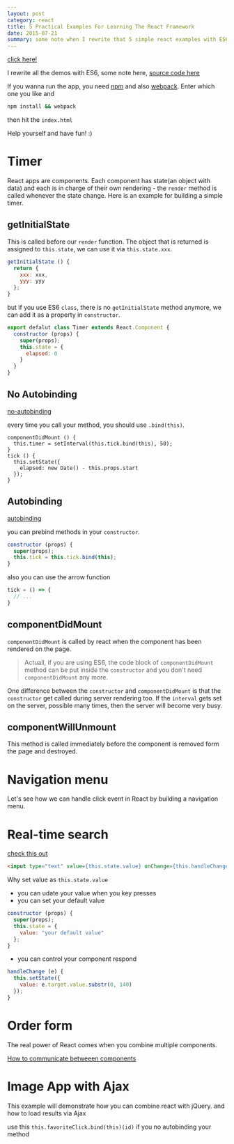 ```yaml
---
layout: post
category: react
title: 5 Practical Examples For Learning The React Framework
date: 2015-07-21
summary: some note when I rewrite that 5 simple react examples with ES6
---
```


[click here!](http://tutorialzine.com/2014/07/5-practical-examples-for-learning-facebooks-react-framework/)

I rewrite all the demos with ES6, some note here, [source code here](https://github.com/L-movingon/5-practical-examples-for-learning-react)

If you wanna run the app, you need [npm](http://npmjs.org/) and also [webpack](http://webpack.github.io/). Enter which one you like and

```bash
npm install && webpack
```

then hit the `index.html`

Help yourself and have fun! :)

# Timer

React apps are components. Each component has state(an object with data) and each is in charge of their own rendering - the `render` method is called whenever the state change. Here is an example for building a simple timer.

## getInitialState

This is called before our `render` function. The object that is returned is assigned to `this.state`, we can use it via `this.state.xxx`.

```javascript
getInitialState () {
  return {
    xxx: xxx,
    yyy: yyy
  };
}
```

but if you use ES6 `class`, there is no `getInitialState` method anymore, we can add it as a property in `constructor`.

```javascript
export defalut class Timer extends React.Component {
  constructor (props) {
    super(props);
    this.state = {
      elapsed: 0
    }
  }
}
```

## No Autobinding

[no-autobinding](https://facebook.github.io/react/docs/reusable-components.html#no-autobinding)

every time you call your method, you should use `.bind(this)`.

```javscript
componentDidMount () {
  this.timer = setInterval(this.tick.bind(this), 50);
}
tick () {
  this.setState({
    elapsed: new Date() - this.props.start
  });
}
```

## Autobinding

[autobinding](https://facebook.github.io/react/blog/2015/01/27/react-v0.13.0-beta-1.html#autobinding)

you can prebind methods in your `constructor`.

```javascript
constructor (props) {
  super(props);
  this.tick = this.tick.bind(this);
}
```

also you can use the arrow function

```javascript
tick = () => {
  // ...
}
```

## componentDidMount

`componentDidMount` is called by react when the component has been rendered on the page. 

> Actuall, if you are using ES6, the code block of `componentDidMount` method can be put inside the `constructor` and you don't need `componentDidMount` any more.

One difference between the `constructor` and `componentDidMount` is that the `constructor` get called during server rendering too. If the `interval` gets set on the server, possible many times, then the server will become very busy.

## componentWillUnmount

This method is called immediately before the component is removed form the page and destroyed.

# Navigation menu

Let's see how we can handle click event in React by building a navigation menu.

# Real-time search

[check this out](https://facebook.github.io/react/docs/forms.html)

```html
<input type="text" value={this.state.value} onChange={this.handleChange.bind(this)} placeholder="Type here">
```

Why set value as `this.state.value`

- you can udate your value when you key presses
- you can set your default value

```javascript
constructor (props) {
  super(props);
  this.state = {
    value: "your default value"
  };
}
```

- you can control your component respond

```javascript
handleChange (e) {
  this.setState({
    value: e.target.value.substr(0, 140)
  });
}
```

# Order form

The real power of React comes when you combine multiple components.

[How to communicate betweeen components](http://facebook.github.io/react/tips/communicate-between-components.html)

# Image App with Ajax

This example will demonstrate how you can combine react with jQuery. and how to load results via Ajax

use this `this.favoriteClick.bind(this)(id)` if you no autobinding your method
